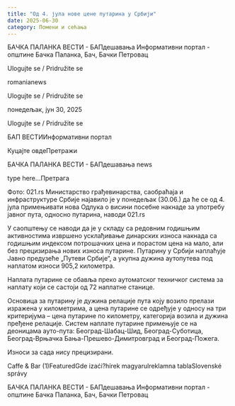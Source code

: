 ```yaml
---
title: "Од 4. јула нове цене путарина у Србији"
date: 2025-06-30
category: Помени и сећања
---
```


БАЧКА ПАЛАНКА ВЕСТИ - БАПдешавања Информативни портал - општине Бачка Паланка, Бач, Бачки Петровац

Ulogujte se / Pridružite se

romanianews

Ulogujte se / Pridružite se

понедељак, јун 30, 2025

Ulogujte se / Pridružite se

БАП ВЕСТИИнформативни портал

Куцајте овдеПретражи

БАЧКА ПАЛАНКА ВЕСТИ - БАПдешавања news

type here...Претрага

Фото: 021.rs
            Министарство грађевинарства, саобраћаја и инфраструктуре Србије најавило је у понедељак (30.06.) да ће се од 4. јула примењивати нова Одлука о висини посебне накнаде за употребу јавног пута, односно путарина, наводи 021.rs

У саопштењу се наводи да је у складу са редовним годишњим активностима извршено усклађивање динарских износа накнада са годишњим индексом потрошачких цена и порастом цена на мало, али без прецизирања нових износа путарине.
Путарину у Србији наплаћује Јавно предузеће „Путеви Србије“, а укупна дужина аутопутева под наплатом износи 905,2 километра.


Наплата путарине се обавља преко аутоматског техничког система за наплату који се састоји од 72 наплатне станице.


Основица за путарину је дужина релације пута коју возило прелази изражена у километрима, а цена путарине се одређује у односу на три критеријума – цена путарине по километру, категорија возила и дужина пређене релације.
Систем наплате путарине примењује се на деоницама ауто-пута: Београд-Шабац-Шид, Београд-Суботица, Београд-Врњачка Бања-Прешево-Димитровград и Београд-Пожега.


Износи за сада нису прецизирани.

Caffe & Bar (1)FeaturedGde izaći?hírek magyarulreklamna tablaSlovenské správy

БАЧКА ПАЛАНКА ВЕСТИ - БАПдешавања Информативни портал - општине Бачка Паланка, Бач, Бачки Петровац
